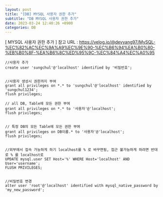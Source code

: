 ```yaml
---
layout: post
title: "[DB] MYSQL 사용자 권한 추가"
subtitle: "DB MYSQL 사용자 권한 추가"
date: 2023-03-24 12:40:26 +0900
categories: DB
---
```

[ MYSQL 사용자 권한 추가 ]
	참고 URL : https://velog.io/@devyang97/MySQL-%EC%82%AC%EC%9A%A9%EC%9E%90-%EC%B6%94%EA%B0%80-%EB%B0%8F-%EA%B6%8C%ED%95%9C-%EC%84%A4%EC%A0%95

	//사용자 추가
	create user 'sungchul'@'localhost' identified by '비밀번호';


	//사용자 생성시 권한까지 부여
	grant all privileges on *.* to 'sungchul'@'localhost' identified by 'sungchul1234';
	flush privileges;

	// all DB, Table에 모든 권한 부여
	grant all privileges on *.* to '사용자'@'localhost';
	flush privileges;


	// 특정 DB의 모든 Table에 모든 권한 부여
	grant all privileges on DB이름.* to '사용자'@'localhost';
	flush privileges;


	//외부에서 접속 가능하게 하기 localhost를 % 로 바꾸면됨, 접근 불가능하게 하려면 반대로 % 를 localhost로
	UPDATE mysql.user SET Host='%' WHERE Host='localhost' AND User='username';
	FLUSH PRIVILEGES;


	//비밀번호 변경
	alter user 'root'@'localhost' identified with mysql_native_password by 'my_new_password';                                                                                                                                                                                                                                                                                                                                                                                                                                                                                                                                                                                                                                                                                                                                                                                                                                                                   
